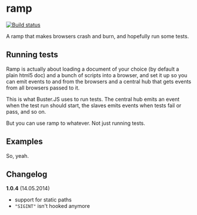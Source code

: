 # ramp

[![Build status](https://secure.travis-ci.org/busterjs/ramp.png?branch=master)](http://travis-ci.org/busterjs/ramp)

A ramp that makes browsers crash and burn, and hopefully run some tests.

## Running tests

Ramp is actually about loading a document of your choice (by default a plain html5 doc) and a bunch of scripts into a browser, and set it up so you can emit events to and from the browsers and a central hub that gets events from all browsers passed to it.

This is what Buster.JS uses to run tests. The central hub emits an event when the test run should start, the slaves emits events when tests fail or pass, and so on.

But you can use ramp to whatever. Not just running tests.

## Examples

So, yeah.


## Changelog

**1.0.4** (14.05.2014)

* support for static paths
* `"SIGINT"` isn't hooked anymore
